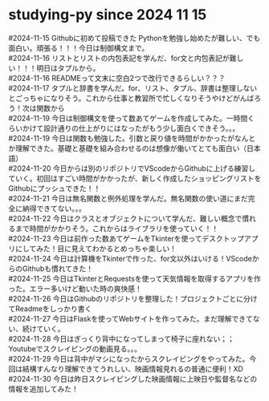 # studying-py since 2024 11 15
#2024-11-15 Githubに初めて投稿できた Pythonを勉強し始めたが難しい、でも面白い。頑張る！！！今日は制御構文まで。  
#2024-11-16 リストとリストの内包表記を学んだ、for文と内包表記が難しい！！！明日はタプルから。  
#2024-11-16 READMEって文末に空白2つで改行できるらしい？？？  
#2024-11-17 タプルと辞書を学んだ。for、リスト、タプル、辞書は整理しないとごっちゃになりそう。これから仕事と教習所で忙しくなりそうやけどがんばろう！次は関数から  
#2024-11-19 今日は制御構文を使って数あてゲームを作成してみた。一時間くらいかけて設計通りの仕上がりにはなったがもう少し面白くできそう。。。  
#2024-11-19 今日は関数も勉強した。引数と戻り値を時間がかかったがなんとか理解できた。基礎と基礎を組み合わせるのは想像が働いてとても面白い（日本語）  
#2024-11-20 今日からは別のリポジトリでVScodeからGithubに上げる練習していく。初回はすごい時間がかかったが、新しく作成したショッピングリストをGithubにプッシュできた！！  
#2024-11-21 今日は無名関数と例外処理を学んだ。無名関数の使い道にまだ完全に納得できてない。。。  
#2024-11-22 今日はクラスとオブジェクトについて学んだ、難しい概念で慣れるまで時間がかかりそう。これからはライブラリを使っていく！！  
#2024-11-23 今日は前作った数あてゲームをTkinterを使ってデスクトップアプリにしてみた！目に見えてわかるとめっちゃ楽しい！  
#2024-11-24 今日は計算機をTkinterで作った、for文以外はいける！VScodeからのGithubも慣れてきた！  
#2024-11-25 今日はTkinterとRequestsを使って天気情報を取得するアプリを作った。エラー多いけど動いた時の爽快感！  
#2024-11-26 今日はGithubのリポジトリを整理した！プロジェクトごとに分けてReadmeをしっかり書く  
#2024-11-27 今日はFlaskを使ってWebサイトを作ってみた。まだ理解できてない、続けていく。  
#2024-11-28 今日はぎっくり背中になってしまって椅子に座れない；；Youtubeでスクレイピングの動画見る。。。  
#2024-11-29 今日は背中がマシになったからスクレイピングをやってみた。今回は結構すんなり理解できてうれしい、映画情報見れるの普通に便利！XD  
#2024-11-30 今日は昨日スクレイピングした映画情報に上映日や監督名などの情報を追加してみた！
